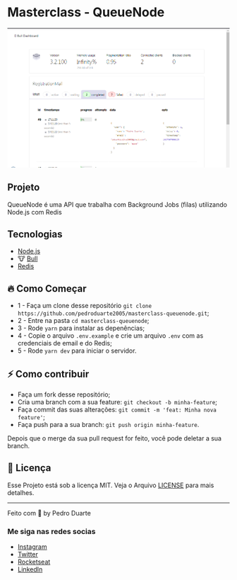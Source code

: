 # Masterclass - QueueNode

<img src=".github/screenshot.png" alt="Screenshot">

## Projeto
QueueNode é uma API que trabalha com Background Jobs (filas) utilizando Node.js com Redis

## Tecnologias

- [Node.js](https://nodejs.org/en)
- 🐮 [Bull](https://github.com/OptimalBits/bull)
- [Redis](https://redis.io)

## 🔥 Como Começar

- 1 - Faça um clone desse repositório `git clone https://github.com/pedroduarte2005/masterclass-queuenode.git`;
- 2 - Entre na pasta `cd masterclass-queuenode`;
- 3 - Rode `yarn` para instalar as depenências;
- 4 - Copie o arquivo `.env.example` e crie um arquivo `.env` com as credenciais de email e do Redis; 
- 5 - Rode `yarn dev` para iniciar o servidor.

## ⚡️ Como contribuir

- Faça um fork desse repositório;
- Cria uma branch com a sua feature: `git checkout -b minha-feature`;
- Faça commit das suas alterações: `git commit -m 'feat: Minha nova feature'`;
- Faça push para a sua branch: `git push origin minha-feature`.

Depois que o merge da sua pull request for feito, você pode deletar a sua branch.

## 📝 Licença

Esse Projeto está sob a licença MIT. Veja o Arquivo [LICENSE](.github/LICENSE.md) para mais detalhes.

---

Feito com 💖 by Pedro Duarte

### Me siga nas redes socias
- [Instagram](https://instagram.com/pduartesilva2005)
- [Twitter](https://twitter.com/PedroPDuarte1)
- [Rocketseat](https://app.rocketseat.com.br/me/pedropduarte2005)
- [LinkedIn](https://www.linkedin.com/in/pedro-duarte-2005/)